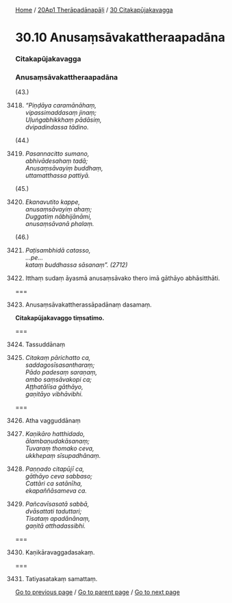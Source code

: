 
[Home](/) / [20Ap1 Therāpadānapāḷi](/tipitaka/20Ap1.md) / [30 Citakapūjakavagga](/tipitaka/20Ap1/30.md)

# 30.10 Anusaṃsāvakattheraapadāna

### Citakapūjakavagga

### Anusaṃsāvakattheraapadāna

(43.)

3418. _“Piṇḍāya caramānāhaṃ,_  
_vipassimaddasaṃ jinaṃ;_  
_Uḷuṅgabhikkhaṃ pādāsiṃ,_  
_dvipadindassa tādino._  


(44.)

3419. _Pasannacitto sumano,_  
_abhivādesahaṃ tadā;_  
_Anusaṃsāvayiṃ buddhaṃ,_  
_uttamatthassa pattiyā._  


(45.)

3420. _Ekanavutito kappe,_  
_anusaṃsāvayiṃ ahaṃ;_  
_Duggatiṃ nābhijānāmi,_  
_anusaṃsāvanā phalaṃ._  


(46.)

3421. _Paṭisambhidā catasso,_  
_…pe…_  
_kataṃ buddhassa sāsanaṃ”. (2712)_  


3422. Itthaṃ sudaṃ āyasmā anusaṃsāvako thero imā gāthāyo abhāsitthāti.

===

3423. Anusaṃsāvakattherassāpadānaṃ dasamaṃ.

  
**Citakapūjakavaggo tiṃsatimo.**



===

3424. Tassuddānaṃ



3425. _Citakaṃ pārichatto ca,_  
_saddagosīsasantharaṃ;_  
_Pādo padesaṃ saraṇaṃ,_  
_ambo saṃsāvakopi ca;_  
_Aṭṭhatālīsa gāthāyo,_  
_gaṇitāyo vibhāvibhi._  


===

3426. Atha vagguddānaṃ



3427. _Kaṇikāro hatthidado,_  
_ālambaṇudakāsanaṃ;_  
_Tuvaraṃ thomako ceva,_  
_ukkhepaṃ sīsupadhānaṃ._  


3428. _Paṇṇado citapūjī ca,_  
_gāthāyo ceva sabbaso;_  
_Cattāri ca satānīha,_  
_ekapaññāsameva ca._  


3429. _Pañcavīsasatā sabbā,_  
_dvāsattati taduttari;_  
_Tisataṃ apadānānaṃ,_  
_gaṇitā atthadassibhi._  


===

3430. Kaṇikāravaggadasakaṃ.



===

3431. Tatiyasatakaṃ samattaṃ.



[Go to previous page](/tipitaka/20Ap1/30/30.9.md) / [Go to parent page](/tipitaka/20Ap1/30.md) / [Go to next page](/tipitaka/20Ap1/31.md)


